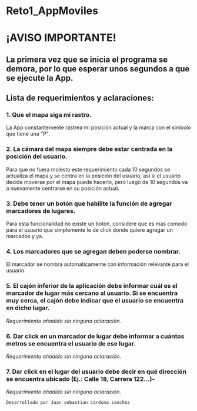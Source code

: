 # Reto1_AppMoviles

# ¡AVISO IMPORTANTE!
## La primera vez que se inicia el programa se demora, por lo que esperar unos segundos a que se ejecute la App.

## Lista de requerimientos y aclaraciones:

### 1. Que el mapa siga mi rastro.
La App constantemente rastrea mi posición actual y la marca con el simbolo que tiene una "P".

### 2. La cámara del mapa siempre debe estar centrada en la posición del usuario.
Para que no fuera molesto este requerimiento cada 10 segundos se actualiza el mapa y se centra en la posición del usuario, asi si el usuario decide moverse por el mapa puede hacerlo, pero luego de 10 segundos va a nuevamente centrarse en su posición actual.

### 3. Debe tener un botón que habilite la función de agregar marcadores de lugares.
Para esta funcionalidad no existe un botón, considere que es mas comodo para el usuario que simplemente le de click donde quiere agregar un marcados y ya.

### 4. Los marcadores que se agregan deben poderse nombrar.
El marcador se nombra automaticamente con información relevante para el usuario.

### 5. El cajón inferior de la aplicación debe informar cuál es el marcador de lugar más cercano al usuario. Si se encuentra muy cerca, el cajón debe indicar que el usuario se encuentra en dicho lugar.
_Requerimiento añadido sin ninguna aclaración._

### 6. Dar click en un marcador de lugar debe informar a cuántos metros se encuentra el usuario de ese lugar.
_Requerimiento añadido sin ninguna aclaración._

### 7. Dar click en el lugar del usuario debe decir en qué dirección se encuentra ubicado (Ej.: Calle 18, Carrera 122…)-
_Requerimiento añadido sin ninguna aclaración._

```
Desarrollado por Juan sebastian cardona sanchez 
```
